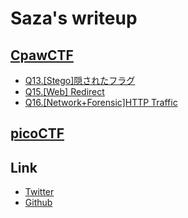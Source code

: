 # Saza's writeup

## [CpawCTF](https://ctf.cpaw.site)

- [Q13.\[Stego\]隠されたフラグ](cpaw/13.md)
- [Q15.\[Web\] Redirect](cpaw/15.md)
- [Q16.[Network+Forensic]HTTP Traffic](cpaw/16.md)

## [picoCTF](https://picoctf.org)

## Link
- [Twitter](https://twitter.com/Saza_xxx)
- [Github](https://github.com/Saza-ku)
